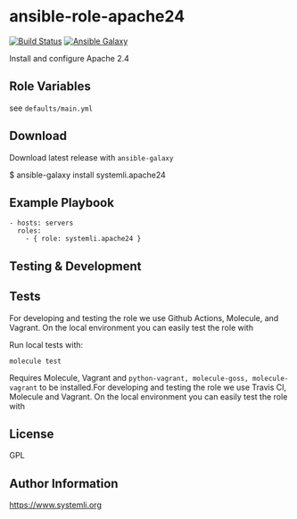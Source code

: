 # ansible-role-apache24

[![Build Status](https://github.com/systemli/ansible-role-apache24/workflows/Molecule/badge.svg?branch=master)](https://github.com/systemli/ansible-role-apache24/actions?query=workflow%3AIntegration)
[![Ansible Galaxy](http://img.shields.io/badge/ansible--galaxy-apache24-blue.svg)](https://galaxy.ansible.com/systemli/apache24/)

Install and configure Apache 2.4

## Role Variables

see `defaults/main.yml`

## Download

Download latest release with `ansible-galaxy`

$ ansible-galaxy install systemli.apache24

## Example Playbook

```
- hosts: servers
  roles:
    - { role: systemli.apache24 }
```

Testing & Development
---------------------

Tests
-----

For developing and testing the role we use Github Actions, Molecule, and Vagrant. On the local environment you can easily test the role with

Run local tests with:

```
molecule test
```

Requires Molecule, Vagrant and `python-vagrant, molecule-goss, molecule-vagrant` to be installed.For developing and testing the role we use Travis CI, Molecule and Vagrant. On the local environment you can easily test the role with


## License

GPL

## Author Information

https://www.systemli.org
